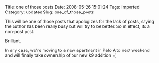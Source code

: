 Title: one of those posts
Date: 2008-05-26 15:01:24
Tags: imported
Category: updates
Slug: one_of_those_posts

This will be one of those posts that apologizes for the lack of posts, saying the author has been really busy but will try to be better.  So in effect, its a non-post post.  

Brilliant.

In any case, we're moving to a new apartment in Palo Alto next weekend and will finally take ownership of our new k9 addition =)
